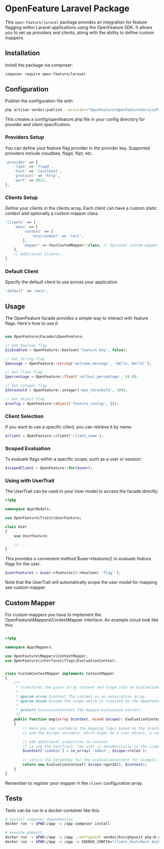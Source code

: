# OpenFeature Laravel Package

This `open-feature/laravel` package provides an integration for feature flagging within Laravel applications using the OpenFeature SDK. It allows you to set up providers and clients, along with the ability to define custom mappers.

## Installation

Install the package via composer:

```bash
composer require open-feature/laravel
```

## Configuration

Publish the configuration file with:

```bash
php artisan vendor:publish --provider="OpenFeature\OpenFeatureServiceProvider"
```

This creates a config/openfeature.php file in your config directory for provider and client specification.


### Providers Setup

You can define your feature flag provider in the provider key. Supported providers include cloudbee, flagd, flipt, etc.

```php
'provider' => [
    'type' => 'flagd',
    'host' => 'localhost',
    'protocol' => 'http',
    'port' => 8013,
],
```

### Clients Setup

Define your clients in the clients array. Each client can have a custom static context and optionally a custom mapper class.

```php
'clients' => [
    'main' => [
        'context' => [
            'environment' => 'test',
        ],
        'mapper' => YourCustomMapper::class, // Optional custom mapper
    ],
    // Additional clients...
]
```

### Default Client

Specify the default client to use across your application.

```php
'default' => 'main',
```


## Usage

The OpenFeature facade provides a simple way to interact with feature flags. Here's how to use it:

```php

use OpenFeature\Facades\OpenFeature;

// Get boolean flag
$isEnabled = OpenFeature::boolean('feature_key', false);

// Get string flag
$message = OpenFeature::string('welcome_message', 'Hello, World!');

// Get float flag
$percentage = OpenFeature::float('rollout_percentage', 50.0);

// Get integer flag
$threshold = OpenFeature::integer('max_threshold', 100);

// Get object flag
$config = OpenFeature::object('feature_config', []);

```

### Client Selection

If you want to use a specific client, you can retrieve it by name:

```php
$client = OpenFeature::client('client_name');
```


### Scoped Evaluation

To evaluate flags within a specific scope, such as a user or session:

```php
$scopedClient = OpenFeature::for($user);
```


### Using with UserTrait

The UserTrait can be used in your User model to access the facade directly:

```php
<?php

namespace App\Models;

use OpenFeature\Traits\UserFeature;

class User 
{
    use UserFeature;

    // ....
}
```

This provides a convenient method $user->features() to evaluate feature flags for the user.

```php
$userFeatures = $user->features()->boolean( 'flag' );
```

Note that the UserTrait will automatically scope the user model for mapping see custom mapper.


## Custom Mapper


For custom mappers you have to implement the OpenFeature\Mappers\ContextMapper interface.
An example cloud look like this:
```php

<?php

namespace App\Mappers;

use OpenFeature\Mappers\ContextMapper;
use OpenFeature\interfaces\flags\EvaluationContext;


class CustomContextMapper implements ContextMapper
{
    /**
     * Transforms the given array context and scope into an EvaluationContext.
     * 
     * @param array $context The context as an associative array.
     * @param mixed $scope The scope which is injected by the OpenFeature::for( $scope ) method.
     * 
     * @return EvaluationContext The mapped evaluation context.
     */
    public function map(array $context, mixed $scope): EvaluationContext
    {
        // Here you can customize the mapping logic based on the $context array
        // and the $scope variable, which might be a user object, a request, etc.

        // add additional properties to context
        // is use the UserTrait, the user is automatically in the scope and you can do stuff like this
        $context['isAdmin'] = in_array( 'admin', $scope->roles );
        
        // return the targetKey for the evaluationcontext for example the unique id of the user
        return new EvaluationContext( $scope->getId(), $context);
    }
}

```

Remember to register your mapper in the `client` configuration array.




## Tests

Tests can be run in a docker container like this:

```bash
# install composer dependencies
docker run -v $PWD:/app -w /app composer install

# execute phpunit
docker run -v $PWD:/app -w /app --entrypoint vendor/bin/phpunit php:8-cli
docker run -v $PWD:/app -w /app -e XDEBUG_CONFIG="client_host=host.docker.internal discover_client_host=true" --entrypoint vendor/bin/phpunit registry.gitlab.lernetz.ch/docker/laravel:9-php8-fpm-node18-dev
```